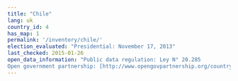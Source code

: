 ```yaml
---
title: "Chile"
lang: uk
country_id: 4
has_map: 1
permalink: '/inventory/chile/'
election_evaluated: "Presidential: November 17, 2013"
last_checked: 2015-01-26
open_data_information: "Public data regulation: Ley N° 20.285  
Open government partnership: [http://www.opengovpartnership.org/country/chile](http://www.opengovpartnership.org/country/chile)"
---
```

